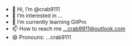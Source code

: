 - 👋 Hi, I’m @crab9111
- 👀 I’m interested in ...
- 🌱 I’m currently learning GitPro
- 📫 How to reach me ...crab9911@outlook.com
- 😄 Pronouns: ...crab9111
<!---
這只是一個私人的練習檔，沒有特定用途，請勿下載，謝謝！
--->
